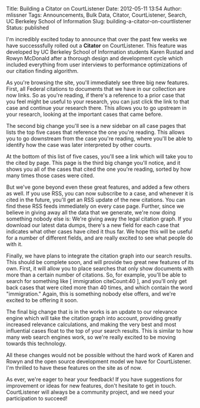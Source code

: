 Title: Building a Citator on CourtListener
Date: 2012-05-11 13:54
Author: mlissner
Tags: Announcements, Bulk Data, Citator, CourtListener, Search, UC Berkeley School of Information
Slug: building-a-citator-on-courtlistener
Status: published

I'm incredibly excited today to announce that over the past few weeks we
have successsfully rolled out a **Citator** on CourtListener. This
feature was developed by UC Berkeley School of Information students
Karen Rustad and Rowyn McDonald after a thorough design and development
cycle which included everything from user interviews to performance
optimizations of our citation finding algorithm.

As you're browsing the site, you'll immediately see three big new
features. First, all Federal citations to documents that we have in our
collection are now links. So as you're reading, if there's a reference
to a prior case that you feel might be useful to your research, you can
just click the link to that case and continue your research there. This
allows you to go upstream in your research, looking at the important
cases that came before.

The second big change you'll see is a new sidebar on all case pages that
lists the top five cases that reference the one you're reading. This
allows you to go downstream from the case you're reading, where you'll
be able to identify how the case was later interpreted by other courts.

At the bottom of this list of five cases, you'll see a link which will
take you to the cited by page. This page is the third big change you'll
notice, and it shows you all of the cases that cited the one you're
reading, sorted by how many times those cases were cited.

But we've gone beyond even these great features, and added a few others
as well. If you use RSS, you can now subscribe to a case, and whenever
it is cited in the future, you'll get an RSS update of the new
citations. You can find these RSS feeds immediately on every case page.
Further, since we believe in giving away all the data that we generate,
we're now doing something nobody else is: We're giving away the legal
citation graph. If you download our latest data dumps, there's a new
field for each case that indicates what other cases have cited it thus
far. We hope this will be useful for a number of different fields, and
are really excited to see what people do with it.

Finally, we have plans to integrate the citation graph into our search
results. This should be complete soon, and will provide two great new
features of its own. First, it will allow you to place searches that
only show documents with more than a certain number of citations. So,
for example, you'll be able to search for something like [ immigration
citeCount:40 ], and you'll only get back cases that were cited more than
40 times, and which contain the word "immigration." Again, this is
something nobody else offers, and we're excited to be offering it soon.

The final big change that is in the works is an update to our relevance
engine which will take the citation graph into account, providing
greatly increased relevance calculations, and making the very best and
most influential cases float to the top of your search results. This is
similar to how many web search engines work, so we're really excited to
be moving towards this technology.

All these changes would not be possible without the hard work of Karen
and Rowyn and the open source development model we have for
CourtListener. I'm thrilled to have these features on the site as of
now.

As ever, we're eager to hear your feedback! If you have suggestions for
improvement or ideas for new features, don't hesitate to get in touch.
CourtListener will always be a community project, and we need your
participation to succeed!

